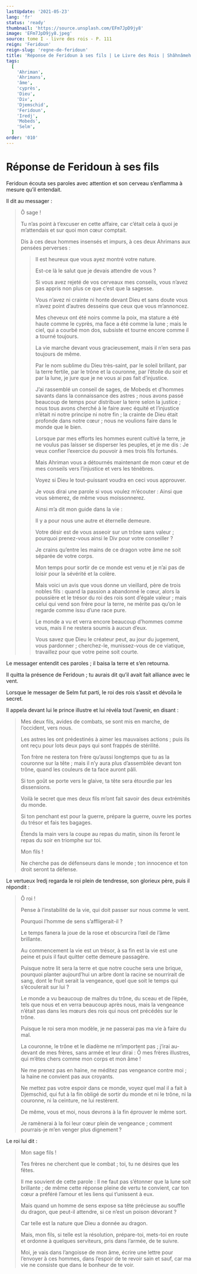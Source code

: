 ```yaml
---
lastUpdate: '2021-05-23'
lang: 'fr'
status: 'ready'
thumbnail: 'https://source.unsplash.com/EFm7JpD9jy8'
image: 'EFm7JpD9jy8.jpeg'
source: tome I - livre des rois - P. 111
reign: 'Feridoun'
reign-slug: 'regne-de-feridoun'
title: 'Réponse de Feridoun à ses fils | Le Livre des Rois | Shâhnâmeh'
tags:
  [
    'Ahriman',
    'Ahrimans',
    'âme',
    'cyprès',
    'Dieu',
    'Div',
    'Djemschid',
    'Feridoun',
    'Iredj',
    'Mobeds',
    'Selm',
  ]
order: '010'
---
```


# Réponse de Feridoun à ses fils

Feridoun écouta ses paroles avec attention et son cerveau s’enflamma à mesure qu’il entendait.

Il dit au messager :

> Ô sage !
>
> Tu n’as point à t’excuser en cette affaire, car c’était cela à quoi je m’attendais et sur quoi mon cœur comptait.
>
> Dis à ces deux hommes insensés et impurs, à ces deux Ahrimans aux pensées perverses :
>
> > Il est heureux que vous ayez montré votre nature.
> >
> > Est-ce là le salut que je devais attendre de vous ?
> >
> > Si vous avez rejeté de vos cerveaux mes conseils, vous n’avez pas appris non plus ce que c’est que la sagesse.
> >
> > Vous n’avez ni crainte ni honte devant Dieu et sans doute vous n’avez point d’autres desseins que ceux que vous m’annoncez.
> >
> > Mes cheveux ont été noirs comme la poix, ma stature a été haute comme le cyprès, ma face a été comme la lune ; mais le ciel, qui a courbé mon dos, subsiste et tourne encore comme il a tourné toujours.
> >
> > La vie marche devant vous gracieusement, mais il n’en sera pas toujours de même.
> >
> > Par le nom sublime du Dieu très-saint, par le soleil brillant, par la terre fertile, par le trône et la couronne, par l’étoile du soir et par la lune, je jure que je ne vous ai pas fait d’injustice.
> >
> > J’ai rassemblé un conseil de sages, de Mobeds et d’hommes savants dans la connaissance des astres ; nous avons passé beaucoup de temps pour distribuer la terre selon la justice ; nous tous avons cherché à le faire avec équité et l’injustice n’était ni notre principe ni notre fin ; la crainte de Dieu était profonde dans notre cœur ; nous ne voulions faire dans le monde que le bien.
> >
> > Lorsque par mes efforts les hommes eurent cultivé la terre, je ne voulus pas laisser se disperser les peuples, et je me dis : Je veux confier l’exercice du pouvoir à mes trois fils fortunés.
> >
> > Mais Ahriman vous a détournés maintenant de mon cœur et de mes conseils vers l’injustice et vers les ténèbres.
> >
> > Voyez si Dieu le tout-puissant voudra en ceci vous approuver.
> >
> > Je vous dirai une parole si vous voulez m’écouter : Ainsi que vous sèmerez, de même vous moissonnerez.
> >
> > Ainsi m’a dit mon guide dans la vie :
> >
> > Il y a pour nous une autre et éternelle demeure.
> >
> > Votre désir est de vous asseoir sur un trône sans valeur ; pourquoi prenez-vous ainsi le Div pour votre conseiller ?
> >
> > Je crains qu’entre les mains de ce dragon votre âme ne soit séparée de votre corps.
> >
> > Mon temps pour sortir de ce monde est venu et je n’ai pas de loisir pour la sévérité et la colère.
> >
> > Mais voici un avis que vous donne un vieillard, père de trois nobles fils : quand la passion a abandonné le cœur, alors la poussière et le trésor du roi des rois sont d’égale valeur ; mais celui qui vend son frère pour la terre, ne mérite pas qu’on le regarde comme issu d’une race pure.
> >
> > Le monde a vu et verra encore beaucoup d’hommes comme vous, mais il ne restera soumis à aucun d’eux.
> >
> > Vous savez que Dieu le créateur peut, au jour du jugement, vous pardonner ; cherchez-le, munissez-vous de ce viatique, travaillez pour que votre peine soit courte.

Le messager entendit ces paroles ; il baisa la terre et s’en retourna.

Il quitta la présence de Feridoun ; tu aurais dit qu’il avait fait alliance avec le vent.

Lorsque le messager de Selm fut parti, le roi des rois s’assit et dévoila le secret.

Il appela devant lui le prince illustre et lui révéla tout l’avenir, en disant :

> Mes deux fils, avides de combats, se sont mis en marche, de l’occident, vers nous.
>
> Les astres les ont prédestinés à aimer les mauvaises actions ; puis ils ont reçu pour lots deux pays qui sont frappés de stérilité.
>
> Ton frère ne restera ton frère qu’aussi longtemps que tu as la couronne sur la tête ; mais il n’y aura plus d’assemblée devant ton trône, quand les couleurs de ta face auront pâli.
>
> Si ton goût se porte vers le glaive, ta tête sera étourdie par les dissensions.
>
> Voilà le secret que mes deux fils m’ont fait savoir des deux extrémités du monde.
>
> Si ton penchant est pour la guerre, prépare la guerre, ouvre les portes du trésor et fais tes bagages.
>
> Étends la main vers la coupe au repas du matin, sinon ils feront le repas du soir en triomphe sur toi.
>
> Mon fils !
>
> Ne cherche pas de défenseurs dans le monde ; ton innocence et ton droit seront ta défense.

Le vertueux Iredj regarda le roi plein de tendresse, son glorieux père, puis il répondit :

> Ô roi !
>
> Pense à l’instabilité de la vie, qui doit passer sur nous comme le vent.
>
> Pourquoi l’homme de sens s’affligerait-il ?
>
> Le temps fanera la joue de la rose et obscurcira l’œil de l’âme brillante.
>
> Au commencement la vie est un trésor, à sa fin est la vie est une peine et puis il faut quitter cette demeure passagère.
>
> Puisque notre lit sera la terre et que notre couche sera une brique, pourquoi planter aujourd’hui un arbre dont la racine se nourrirait de sang, dont le fruit serait la vengeance, quel que soit le temps qui s’écoulerait sur lui ?
>
> Le monde a vu beaucoup de maîtres du trône, du sceau et de l’épée, tels que nous et en verra beaucoup après nous, mais la vengeance n’était pas dans les mœurs des rois qui nous ont précédés sur le trône.
>
> Puisque le roi sera mon modèle, je ne passerai pas ma vie à faire du mal.
>
> La couronne, le trône et le diadème ne m’importent pas ; j’irai au-devant de mes frères, sans armée et leur dirai : Ô mes frères illustres, qui m’êtes chers comme mon corps et mon âme !
>
> Ne me prenez pas en haine, ne méditez pas vengeance contre moi ; la haine ne convient pas aux croyants.
>
> Ne mettez pas votre espoir dans ce monde, voyez quel mal il a fait à Djemschid, qui fut à la fin obligé de sortir du monde et ni le trône, ni la couronne, ni la ceinture, ne lui restèrent.
>
> De même, vous et moi, nous devrons à la fin éprouver le même sort.
>
> Je ramènerai à la foi leur cœur plein de vengeance ; comment pourrais-je m’en venger plus dignement ?

Le roi lui dit :

> Mon sage fils !
>
> Tes frères ne cherchent que le combat ; toi, tu ne désires que les fêtes.
>
> Il me souvient de cette parole : Il ne faut pas s’étonner que la lune soit brillante ; de même cette réponse pleine de vertu te convient, car ton cœur a préféré l’amour et les liens qui t’unissent à eux.
>
> Mais quand un homme de sens expose sa tête précieuse au souffle du dragon, que peut-il attendre, si ce n’est un poison dévorant ?
>
> Car telle est la nature que Dieu a donnée au dragon.
>
> Mais, mon fils, si telle est la résolution, prépare-toi, mets-toi en route et ordonne à quelques serviteurs, pris dans l’armée, de te suivre.
>
> Moi, je vais dans l’angoisse de mon âme, écrire une lettre pour l’envoyer à ces hommes, dans l’espoir de te revoir sain et sauf, car ma vie ne consiste que dans le bonheur de te voir.
